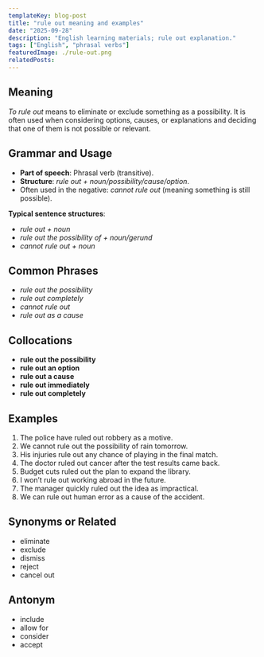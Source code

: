 ```yaml
---
templateKey: blog-post
title: "rule out meaning and examples"
date: "2025-09-28"
description: "English learning materials; rule out explanation."
tags: ["English", "phrasal verbs"]
featuredImage: ./rule-out.png
relatedPosts:
---
```


## Meaning

_To rule out_ means to eliminate or exclude something as a possibility. It is often used when considering options, causes, or explanations and deciding that one of them is not possible or relevant.

## Grammar and Usage

- **Part of speech**: Phrasal verb (transitive).
- **Structure**: _rule out + noun/possibility/cause/option_.
- Often used in the negative: _cannot rule out_ (meaning something is still possible).

**Typical sentence structures**:

- _rule out + noun_
- _rule out the possibility of + noun/gerund_
- _cannot rule out + noun_

## Common Phrases

- _rule out the possibility_
- _rule out completely_
- _cannot rule out_
- _rule out as a cause_

## Collocations

- **rule out the possibility**
- **rule out an option**
- **rule out a cause**
- **rule out immediately**
- **rule out completely**

## Examples

1. The police have ruled out robbery as a motive.
2. We cannot rule out the possibility of rain tomorrow.
3. His injuries rule out any chance of playing in the final match.
4. The doctor ruled out cancer after the test results came back.
5. Budget cuts ruled out the plan to expand the library.
6. I won’t rule out working abroad in the future.
7. The manager quickly ruled out the idea as impractical.
8. We can rule out human error as a cause of the accident.

## Synonyms or Related

- eliminate
- exclude
- dismiss
- reject
- cancel out

## Antonym

- include
- allow for
- consider
- accept
